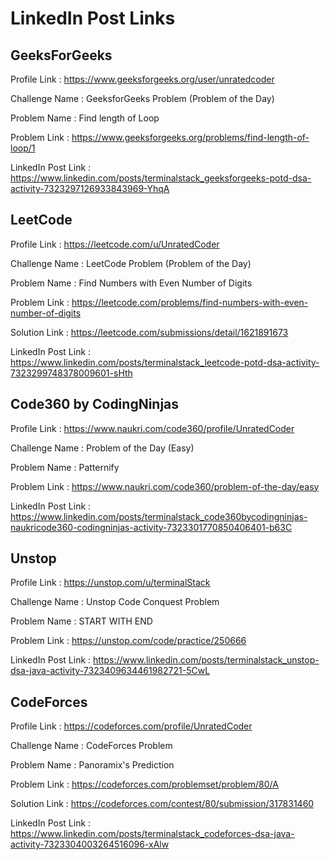 # LinkedIn Post Links

## GeeksForGeeks

Profile Link : https://www.geeksforgeeks.org/user/unratedcoder

Challenge Name : GeeksforGeeks Problem (Problem of the Day)

Problem Name : Find length of Loop

Problem Link : https://www.geeksforgeeks.org/problems/find-length-of-loop/1

LinkedIn Post Link : https://www.linkedin.com/posts/terminalstack_geeksforgeeks-potd-dsa-activity-7323297126933843969-YhqA

## LeetCode

Profile Link : https://leetcode.com/u/UnratedCoder

Challenge Name : LeetCode Problem (Problem of the Day)

Problem Name : Find Numbers with Even Number of Digits

Problem Link : https://leetcode.com/problems/find-numbers-with-even-number-of-digits

Solution Link : https://leetcode.com/submissions/detail/1621891673

LinkedIn Post Link : https://www.linkedin.com/posts/terminalstack_leetcode-potd-dsa-activity-7323299748378009601-sHth

## Code360 by CodingNinjas

Profile Link : https://www.naukri.com/code360/profile/UnratedCoder

Challenge Name : Problem of the Day (Easy)

Problem Name : Patternify

Problem Link : https://www.naukri.com/code360/problem-of-the-day/easy

LinkedIn Post Link : https://www.linkedin.com/posts/terminalstack_code360bycodingninjas-naukricode360-codingninjas-activity-7323301770850406401-b63C

## Unstop

Profile Link : https://unstop.com/u/terminalStack

Challenge Name : Unstop Code Conquest Problem

Problem Name : START WITH END

Problem Link : https://unstop.com/code/practice/250666

LinkedIn Post Link : https://www.linkedin.com/posts/terminalstack_unstop-dsa-java-activity-7323409634461982721-5CwL

## CodeForces

Profile Link : https://codeforces.com/profile/UnratedCoder

Challenge Name : CodeForces Problem

Problem Name : Panoramix's Prediction

Problem Link : https://codeforces.com/problemset/problem/80/A

Solution Link : https://codeforces.com/contest/80/submission/317831460

LinkedIn Post Link : https://www.linkedin.com/posts/terminalstack_codeforces-dsa-java-activity-7323304003264516096-xAlw
